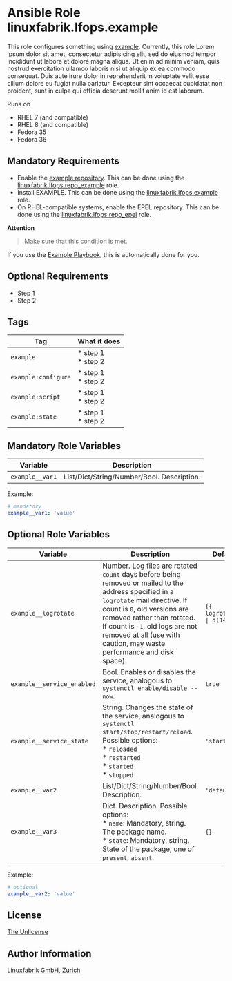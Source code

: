# Ansible Role linuxfabrik.lfops.example

This role configures something using [example](https://example.com/). Currently, this role Lorem ipsum dolor sit amet, consectetur adipisicing elit, sed do eiusmod tempor incididunt ut labore et dolore magna aliqua. Ut enim ad minim veniam, quis nostrud exercitation ullamco laboris nisi ut aliquip ex ea commodo consequat. Duis aute irure dolor in reprehenderit in voluptate velit esse cillum dolore eu fugiat nulla pariatur. Excepteur sint occaecat cupidatat non proident, sunt in culpa qui officia deserunt mollit anim id est laborum.

Runs on

* RHEL 7 (and compatible)
* RHEL 8 (and compatible)
* Fedora 35
* Fedora 36


## Mandatory Requirements

* Enable the [example repository](https://example.com/). This can be done using the [linuxfabrik.lfops.repo_example](https://github.com/Linuxfabrik/lfops/tree/main/roles/repo_example) role.
* Install EXAMPLE. This can be done using the [linuxfabrik.lfops.example](https://github.com/Linuxfabrik/lfops/tree/main/roles/example) role.
* On RHEL-compatible systems, enable the EPEL repository. This can be done using the [linuxfabrik.lfops.repo_epel](https://github.com/Linuxfabrik/lfops/tree/main/roles/repo_epel) role.

**Attention**

> Make sure that this condition is met.

If you use the [Example Playbook](https://github.com/Linuxfabrik/lfops/blob/main/playbooks/example.yml), this is automatically done for you.


## Optional Requirements

* Step 1
* Step 2


## Tags

| Tag                   | What it does                                 |
| ---                   | ------------                                 |
| `example`             | * step 1<br> * step 2                        |
| `example:configure`   | * step 1<br> * step 2                        |
| `example:script`      | * step 1<br> * step 2                        |
| `example:state`       | * step 1<br> * step 2                        |


## Mandatory Role Variables

| Variable | Description |
| -------- | ----------- |
| `example__var1` | List/Dict/String/Number/Bool. Description. |

Example:
```yaml
# mandatory
example__var1: 'value'
```


## Optional Role Variables

| Variable | Description | Default Value |
| -------- | ----------- | ------------- |
| `example__logrotate` | Number. Log files are rotated `count` days before being removed or mailed to the address specified in a `logrotate` mail directive. If count is `0`, old versions are removed rather than rotated. If count is `-1`, old logs are not removed at all (use with caution, may waste performance and disk space). | `{{ logrotate__rotate \| d(14) }}` |
| `example__service_enabled` | Bool. Enables or disables the service, analogous to `systemctl enable/disable --now`. | `true` |
| `example__service_state`| String. Changes the state of the service, analogous to `systemctl start/stop/restart/reload`. Possible options:<br> * `reloaded`<br> * `restarted`<br> * `started`<br> * `stopped` | `'started'` |
| `example__var2` | List/Dict/String/Number/Bool. Description. | `'default'` |
| `example__var3` | Dict. Description. Possible options:<br> * `name`: Mandatory, string. The package name.<br> * `state`: Mandatory, string. State of the package, one of `present`, `absent`. | `{}` |

Example:
```yaml
# optional
example__var2: 'value'
```


## License

[The Unlicense](https://unlicense.org/)


## Author Information

[Linuxfabrik GmbH, Zurich](https://www.linuxfabrik.ch)
